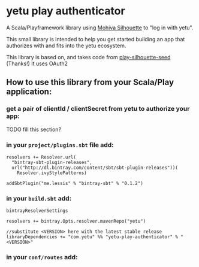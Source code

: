 # yetu play authenticator

A Scala/Playframework library using [Mohiva Silhouette](https://github.com/mohiva/play-silhouette) to "log in with yetu".

This small library is intended to help you get started building an app that authorizes with and fits into the yetu ecosystem.

This library is based on, and takes code from [play-silhouette-seed](https://github.com/mohiva/play-silhouette-seed) (Thanks!)
It uses OAuth2

## How to use this library from your Scala/Play application:

### get a pair of clientId / clientSecret from yetu to authorize your app:

TODO fill this section?

### in your `project/plugins.sbt` file add:

```
resolvers += Resolver.url(
  "bintray-sbt-plugin-releases",
  url("http://dl.bintray.com/content/sbt/sbt-plugin-releases"))(
    Resolver.ivyStylePatterns)

addSbtPlugin("me.lessis" % "bintray-sbt" % "0.1.2")

```

### in your `build.sbt` add:

```
bintrayResolverSettings

resolvers += bintray.Opts.resolver.mavenRepo("yetu")

//substitute <VERSION> here with the latest stable release
libraryDependencies += "com.yetu" %% "yetu-play-authenticator" % "<VERSION>"

```

### in your `conf/routes` add:

